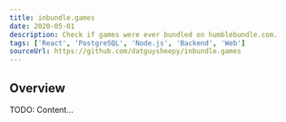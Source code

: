 ```yaml
---
title: inbundle.games
date: 2020-05-01
description: Check if games were ever bundled on humblebundle.com.
tags: ['React', 'PostgreSQL', 'Node.js', 'Backend', 'Web']
sourceUrl: https://github.com/datguysheepy/inbundle.games
---
```


## Overview
TODO: Content...
